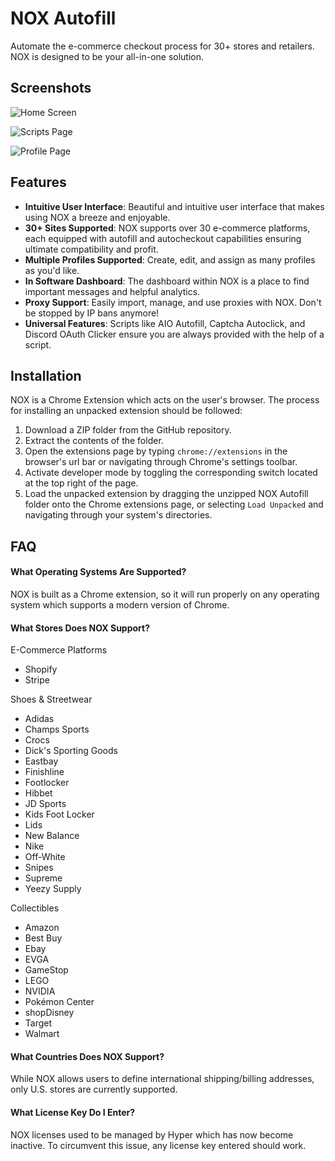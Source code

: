 # NOX Autofill

Automate the e-commerce checkout process for 30+ stores and retailers. NOX is designed to be your all-in-one solution.

## Screenshots

![Home Screen](https://github.com/NOX-Automation/nox-autofill/master/images/home-page.png)

![Scripts Page](https://github.com/NOX-Automation/nox-autofill/master/images/scripts-page.png)

![Profile Page](https://github.com/NOX-Automation/nox-autofill/master/images/profile-page.png)

## Features

- **Intuitive User Interface**: Beautiful and intuitive user interface that makes using NOX a breeze and enjoyable.
- **30+ Sites Supported**: NOX supports over 30 e-commerce platforms, each equipped with autofill and autocheckout capabilities ensuring ultimate compatibility and profit.
- **Multiple Profiles Supported**: Create, edit, and assign as many profiles as you'd like.
- **In Software Dashboard**: The dashboard within NOX is a place to find important messages and helpful analytics.
- **Proxy Support**: Easily import, manage, and use proxies with NOX. Don't be stopped by IP bans anymore!
- **Universal Features**: Scripts like AIO Autofill, Captcha Autoclick, and Discord OAuth Clicker ensure you are always provided with the help of a script.

## Installation

NOX is a Chrome Extension which acts on the user's browser. The process for installing an unpacked extension should be followed:

1. Download a ZIP folder from the GitHub repository.
2. Extract the contents of the folder.
3. Open the extensions page by typing `chrome://extensions` in the browser's url bar or navigating through Chrome's settings toolbar.
4. Activate developer mode by toggling the corresponding switch located at the top right of the page.
5. Load the unpacked extension by dragging the unzipped NOX Autofill folder onto the Chrome extensions page, or selecting `Load Unpacked` and navigating through your system's directories.

## FAQ

#### What Operating Systems Are Supported?

NOX is built as a Chrome extension, so it will run properly on any operating system which supports a modern version of Chrome.

#### What Stores Does NOX Support?

E-Commerce Platforms

- Shopify
- Stripe

Shoes & Streetwear

- Adidas
- Champs Sports
- Crocs
- Dick's Sporting Goods
- Eastbay
- Finishline
- Footlocker
- Hibbet
- JD Sports
- Kids Foot Locker
- Lids
- New Balance
- Nike
- Off-White
- Snipes
- Supreme
- Yeezy Supply

Collectibles

- Amazon
- Best Buy
- Ebay
- EVGA
- GameStop
- LEGO
- NVIDIA
- Pokémon Center
- shopDisney
- Target
- Walmart

#### What Countries Does NOX Support?

While NOX allows users to define international shipping/billing addresses, only U.S. stores are currently supported.

#### What License Key Do I Enter?

NOX licenses used to be managed by Hyper which has now become inactive. To circumvent this issue, any license key entered should work.
